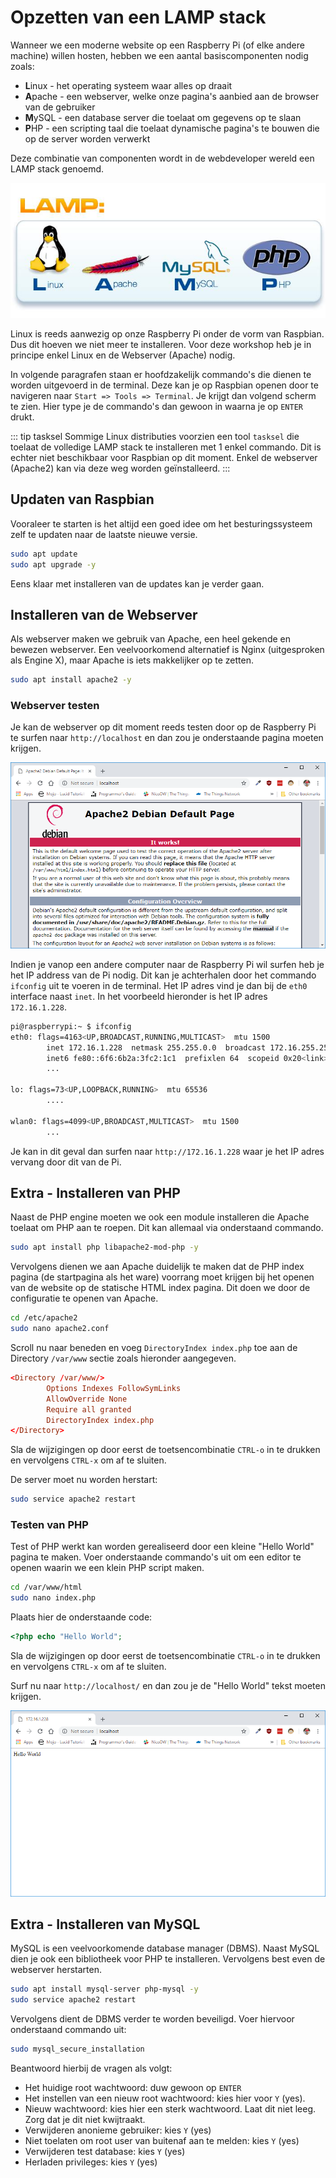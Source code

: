 # Opzetten van een LAMP stack

Wanneer we een moderne website op een Raspberry Pi (of elke andere machine) willen hosten, hebben we een aantal basiscomponenten nodig zoals:

* **L**inux - het operating systeem waar alles op draait
* **A**pache - een webserver, welke onze pagina's aanbied aan de browser van de gebruiker
* **M**ySQL - een database server die toelaat om gegevens op te slaan
* **P**HP - een scripting taal die toelaat dynamische pagina's te bouwen die op de server worden verwerkt

Deze combinatie van componenten wordt in de webdeveloper wereld een LAMP stack genoemd.

![LAMP](./img/LAMP-stack.jpg)

Linux is reeds aanwezig op onze Raspberry Pi onder de vorm van Raspbian. Dus dit hoeven we niet meer te installeren. Voor deze workshop heb je in principe enkel Linux en de Webserver (Apache) nodig.

In volgende paragrafen staan er hoofdzakelijk commando's die dienen te worden uitgevoerd in de terminal. Deze kan je op Raspbian openen door te navigeren naar `Start => Tools => Terminal`. Je krijgt dan volgend scherm te zien. Hier type je de commando's dan gewoon in waarna je op `ENTER` drukt.


::: tip tasksel
Sommige Linux distributies voorzien een tool `tasksel` die toelaat de volledige LAMP stack te installeren met 1 enkel commando. Dit is echter niet beschikbaar voor Raspbian op dit moment. Enkel de webserver (Apache2) kan via deze weg worden geïnstalleerd.
:::

## Updaten van Raspbian

Vooraleer te starten is het altijd een goed idee om het besturingssysteem zelf te updaten naar de laatste nieuwe versie.

```bash
sudo apt update
sudo apt upgrade -y
```

Eens klaar met installeren van de updates kan je verder gaan.

## Installeren van de Webserver

Als webserver maken we gebruik van Apache, een heel gekende en bewezen webserver. Een veelvoorkomend alternatief is Nginx (uitgesproken als Engine X), maar Apache is iets makkelijker op te zetten.

```bash
sudo apt install apache2 -y
```

### Webserver testen

Je kan de webserver op dit moment reeds testen door op de Raspberry Pi te surfen naar `http://localhost` en dan zou je onderstaande pagina moeten krijgen.

![Apache works](./img/apache_works.png)

Indien je vanop een andere computer naar de Raspberry Pi wil surfen heb je het IP address van de Pi nodig. Dit kan je achterhalen door het commando `ifconfig` uit te voeren in de terminal. Het IP adres vind je dan bij de `eth0` interface naast `inet`. In het voorbeeld hieronder is het IP adres `172.16.1.228`.

```bash
pi@raspberrypi:~ $ ifconfig
eth0: flags=4163<UP,BROADCAST,RUNNING,MULTICAST>  mtu 1500
        inet 172.16.1.228  netmask 255.255.0.0  broadcast 172.16.255.255
        inet6 fe80::6f6:6b2a:3fc2:1c1  prefixlen 64  scopeid 0x20<link>
        ...

lo: flags=73<UP,LOOPBACK,RUNNING>  mtu 65536
        ....

wlan0: flags=4099<UP,BROADCAST,MULTICAST>  mtu 1500
        ...
```

Je kan in dit geval dan surfen naar `http://172.16.1.228` waar je het IP adres vervang door dit van de Pi.

## Extra - Installeren van PHP

Naast de PHP engine moeten we ook een module installeren die Apache toelaat om PHP aan te roepen. Dit kan allemaal via onderstaand commando.

```bash
sudo apt install php libapache2-mod-php -y
```

Vervolgens dienen we aan Apache duidelijk te maken dat de PHP index pagina (de startpagina als het ware) voorrang moet krijgen bij het openen van de website op de statische HTML index pagina. Dit doen we door de configuratie te openen van Apache.

```bash
cd /etc/apache2
sudo nano apache2.conf
```

Scroll nu naar beneden en voeg `DirectoryIndex index.php` toe aan de Directory `/var/www` sectie zoals hieronder aangegeven.

```conf
<Directory /var/www/>
        Options Indexes FollowSymLinks
        AllowOverride None
        Require all granted
        DirectoryIndex index.php
</Directory>
```

Sla de wijzigingen op door eerst de toetsencombinatie `CTRL-o` in te drukken en vervolgens `CTRL-x` om af te sluiten.

De server moet nu worden herstart:

```bash
sudo service apache2 restart
```

### Testen van PHP

Test of PHP werkt kan worden gerealiseerd door een kleine "Hello World" pagina te maken. Voer onderstaande commando's uit om een editor te openen waarin we een klein PHP script maken.

```bash
cd /var/www/html
sudo nano index.php
```

Plaats hier de onderstaande code:

```php
<?php echo "Hello World";
```

Sla de wijzigingen op door eerst de toetsencombinatie `CTRL-o` in te drukken en vervolgens `CTRL-x` om af te sluiten.

Surf nu naar `http://localhost/` en dan zou je de "Hello World" tekst moeten krijgen.

![Hello World in PHP](./img/hello_world_php.png)

## Extra - Installeren van MySQL

MySQL is een veelvoorkomende database manager (DBMS). Naast MySQL dien je ook een bibliotheek voor PHP te installeren. Vervolgens best even de webserver herstarten.

```bash
sudo apt install mysql-server php-mysql -y
sudo service apache2 restart
```

Vervolgens dient de DBMS verder te worden beveiligd. Voer hiervoor onderstaand commando uit:

```bash
sudo mysql_secure_installation
```

Beantwoord hierbij de vragen als volgt:

* Het huidige root wachtwoord: duw gewoon op `ENTER`
* Het instellen van een nieuw root wachtwoord: kies hier voor `Y` (yes).
* Nieuw wachtwoord: kies hier een sterk wachtwoord. Laat dit niet leeg. Zorg dat je dit niet kwijtraakt.
* Verwijderen anonieme gebruiker: kies `Y` (yes)
* Niet toelaten om root user van buitenaf aan te melden: kies `Y` (yes)
* Verwijderen test database: kies `Y` (yes)
* Herladen privileges: kies `Y` (yes)
